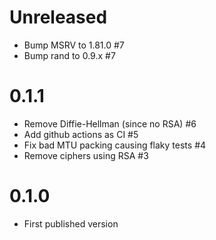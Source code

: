 # Unreleased

  * Bump MSRV to 1.81.0 #7
  * Bump rand to 0.9.x #7

# 0.1.1

  * Remove Diffie-Hellman (since no RSA) #6
  * Add github actions as CI #5
  * Fix bad MTU packing causing flaky tests #4
  * Remove ciphers using RSA #3

# 0.1.0
  * First published version
